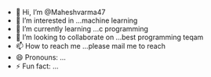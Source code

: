 - 👋 Hi, I’m @Maheshvarma47
- 👀 I’m interested in ...machine learning
- 🌱 I’m currently learning ...c programming
- 💞️ I’m looking to collaborate on ...best programming teqam
- 📫 How to reach me ...please mail me to reach
- 😄 Pronouns: ...
- ⚡ Fun fact: ...

<!---
Maheshvarma47/Maheshvarma47 is a ✨ special ✨ repository because its `README.md` (this file) appears on your GitHub profile.
You can click the Preview link to take a look at your changes.
--->
